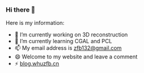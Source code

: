 ### Hi there 👋

Here is my information:
- 🔭 I’m currently working on 3D reconstruction
- 🌱 I’m currently learning CGAL and PCL
- 📫 My email address is zfb132@gmail.com
- 😄 Welcome to my website and leave a comment
- ⚡ [blog.whuzfb.cn](https://blog.whuzfb.cn/)

